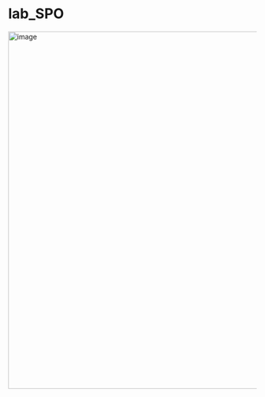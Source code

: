 # lab_SPO
<img width="723" alt="image" src="https://github.com/Krutov12/lab_SPO/assets/77206997/0c0c311c-0b6d-4420-a22f-b7641064be8d">
